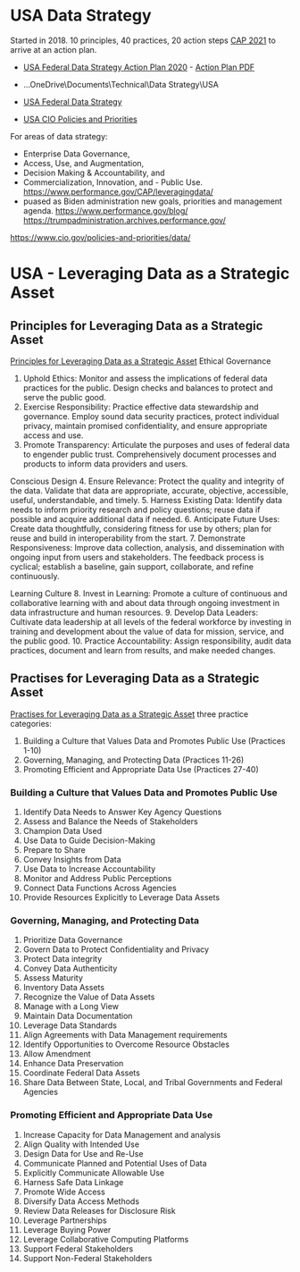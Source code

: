 
# USA Data Strategy
Started in 2018.   10 principles, 40 practices, 20 action steps [CAP 2021](https://trumpadministration.archives.performance.gov/CAP/action_plans/jan_2021_Data_Accountability_Transparency.pdf) to arrive at an action plan.
- [USA Federal Data Strategy Action Plan 2020](https://strategy.data.gov/action-plan/) - [Action Plan PDF](https://strategy.data.gov/assets/docs/2020-federal-data-strategy-action-plan.pdf)
- ...OneDrive\Documents\Technical\Data Strategy\USA

- [USA Federal Data Strategy](https://strategy.data.gov/)
- [USA CIO Policies and Priorities](https://www.cio.gov/policies-and-priorities/data/)

For areas of data strategy:
- Enterprise Data Governance,
- Access, Use, and Augmentation,
- Decision Making & Accountability, and
- Commercialization, Innovation, and - Public Use.
https://www.performance.gov/CAP/leveragingdata/
- puased as Biden administration new goals, priorities and management agenda.
https://www.performance.gov/blog/
https://trumpadministration.archives.performance.gov/


https://www.cio.gov/policies-and-priorities/data/

# USA - Leveraging Data as a Strategic Asset

## Principles for Leveraging Data as a Strategic Asset
[Principles for Leveraging Data as a Strategic Asset](https://strategy.data.gov/assets/docs/federal-data-strategy-principles.pdf)
Ethical Governance
1. Uphold Ethics: Monitor and assess the implications of federal data practices for the public. Design checks and balances to protect and serve the public good.
2. Exercise Responsibility: Practice effective data stewardship and governance. Employ sound data security practices, protect individual privacy, maintain promised confidentiality, and ensure appropriate access and use.
3. Promote Transparency: Articulate the purposes and uses of federal data to engender public trust. Comprehensively document processes and products to inform data providers and users.

Conscious Design
4. Ensure Relevance: Protect the quality and integrity of the data. Validate that data are appropriate, accurate, objective, accessible, useful, understandable, and timely.
5. Harness Existing Data: Identify data needs to inform priority research and policy questions; reuse data if possible and acquire additional data if needed.
6. Anticipate Future Uses: Create data thoughtfully, considering fitness for use by others; plan for reuse and build in interoperability from the start.
7. Demonstrate Responsiveness: Improve data collection, analysis, and dissemination with ongoing input from users and stakeholders. The feedback process is cyclical; establish a baseline, gain support, collaborate, and refine continuously.

Learning Culture
8. Invest in Learning: Promote a culture of continuous and collaborative learning with and about data through ongoing investment in data infrastructure and human resources.
9. Develop Data Leaders: Cultivate data leadership at all levels of the federal workforce by investing in training and development about the value of data for mission, service, and the public good.
10. Practice Accountability: Assign responsibility, audit data practices, document and learn from results, and make needed changes.


## Practises for Leveraging Data as a Strategic Asset

[Practises for Leveraging Data as a Strategic Asset](https://strategy.data.gov/assets/docs/federal-data-strategy-practices.pdf) three practice categories:
1. Building a Culture that Values Data and Promotes Public Use (Practices 1-10)
1. Governing, Managing, and Protecting Data (Practices 11-26)
1. Promoting Efficient and Appropriate Data Use (Practices 27-40)

### Building a Culture that Values Data and Promotes Public Use
1. Identify Data Needs to Answer Key Agency Questions
1. Assess and Balance the Needs of Stakeholders
1. Champion Data Used
1. Use Data to Guide Decision-Making
1. Prepare to Share
1. Convey Insights from Data
1. Use Data to Increase Accountability
1. Monitor and Address Public Perceptions
1. Connect Data Functions Across Agencies
1. Provide Resources Explicitly to Leverage Data Assets

### Governing, Managing, and Protecting Data
1. Prioritize Data Governance
1. Govern Data to Protect Confidentiality and Privacy
1. Protect Data integrity
1. Convey Data Authenticity
1. Assess Maturity
1. Inventory Data Assets
1. Recognize the Value of Data Assets
1. Manage with a Long View
1. Maintain Data Documentation
1. Leverage Data Standards
1. Align Agreements with Data Management requirements
1. Identify Opportunities to Overcome Resource Obstacles
1. Allow Amendment
1. Enhance Data Preservation
1. Coordinate Federal Data Assets
1. Share Data Between State, Local, and Tribal Governments and Federal Agencies

### Promoting Efficient and Appropriate Data Use
1. Increase Capacity for Data Management and analysis
1. Align Quality with Intended Use
1. Design Data for Use and Re-Use
1. Communicate Planned and Potential Uses of Data
1. Explicitly Communicate Allowable Use
1. Harness Safe Data Linkage
1. Promote Wide Access
1. Diversify Data Access Methods
1. Review Data Releases for Disclosure Risk
1. Leverage Partnerships
1. Leverage Buying Power
1. Leverage Collaborative Computing Platforms
1. Support Federal Stakeholders
1. Support Non-Federal Stakeholders
